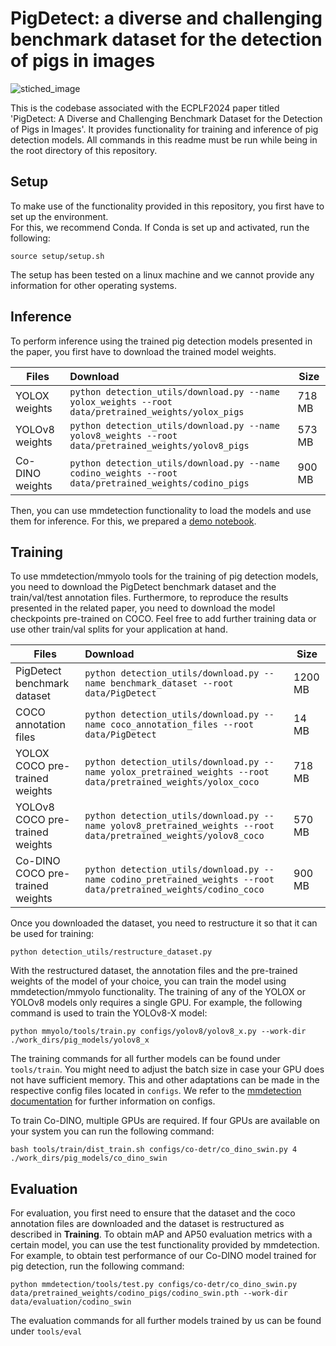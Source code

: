 # PigDetect: a diverse and challenging benchmark dataset for the detection of pigs in images
![stiched_image](https://github.com/jonaden94/PigDetect/assets/89035418/39464663-080c-4dc7-9873-a30a21195b87)

This is the codebase associated with the ECPLF2024 paper titled 'PigDetect: A Diverse and Challenging Benchmark Dataset for the Detection of Pigs in Images'. It provides functionality for training and inference of pig detection models. All commands in this readme must be run while being in the root directory of this repository.

## Setup

To make use of the functionality provided in this repository, you first have to set up the environment.\
For this, we recommend Conda. If Conda is set up and activated, run the following: 

```
source setup/setup.sh
```

The setup has been tested on a linux machine and we cannot provide any information for other operating systems.


## Inference

To perform inference using the trained pig detection models presented in the paper, you first have to download the trained model weights.

| Files        | Download                                             | Size |
| ----------- | :----------------------------------------------------------- | ------------ |
| YOLOX weights   | ```python detection_utils/download.py --name yolox_weights --root data/pretrained_weights/yolox_pigs``` | 718 MB          |
| YOLOv8 weights   | ```python detection_utils/download.py --name yolov8_weights --root data/pretrained_weights/yolov8_pigs``` | 573 MB          |
| Co-DINO weights   | ```python detection_utils/download.py --name codino_weights --root data/pretrained_weights/codino_pigs``` | 900 MB          |

Then, you can use mmdetection functionality to load the models and use them for inference. For this, we prepared a [demo notebook](tools/inference/inference_demo.ipynb).


## Training

To use mmdetection/mmyolo tools for the training of pig detection models, you need to download the PigDetect benchmark dataset and the train/val/test annotation files. Furthermore, to reproduce the results presented in the related paper, you need to download the model checkpoints pre-trained on COCO. Feel free to add further training data or use other train/val splits for your application at hand.

| Files        | Download                                             | Size |
| ----------- | :----------------------------------------------------------- | ------------ |
| PigDetect benchmark dataset   | ```python detection_utils/download.py --name benchmark_dataset --root data/PigDetect``` | 1200 MB          |
| COCO annotation files   | ```python detection_utils/download.py --name coco_annotation_files --root data/PigDetect``` | 14 MB          |
| YOLOX COCO pre-trained weights   | ```python detection_utils/download.py --name yolox_pretrained_weights --root data/pretrained_weights/yolox_coco``` | 718 MB          |
| YOLOv8 COCO pre-trained weights   | ```python detection_utils/download.py --name yolov8_pretrained_weights --root data/pretrained_weights/yolov8_coco``` | 570 MB          |
| Co-DINO COCO pre-trained weights   | ```python detection_utils/download.py --name codino_pretrained_weights --root data/pretrained_weights/codino_coco``` | 900 MB          |

Once you downloaded the dataset, you need to restructure it so that it can be used for training:

```
python detection_utils/restructure_dataset.py
```

With the restructured dataset, the annotation files and the pre-trained weights of the model of your choice, you can train the model using mmdetection/mmyolo functionality. The training of any of the YOLOX or YOLOv8 models only requires a single GPU. For example, the following command is used to train the YOLOv8-X model:

```
python mmyolo/tools/train.py configs/yolov8/yolov8_x.py --work-dir ./work_dirs/pig_models/yolov8_x
```

The training commands for all further models can be found under ``tools/train``. You might need to adjust the batch size in case your GPU does not have sufficient memory. This and other adaptations can be made in the respective config files located in ``configs``. We refer to the [mmdetection documentation](https://mmdetection.readthedocs.io/en/dev-3.x/index.html) for further information on configs.

To train Co-DINO, multiple GPUs are required. If four GPUs are available on your system you can run the following command:
```
bash tools/train/dist_train.sh configs/co-detr/co_dino_swin.py 4 ./work_dirs/pig_models/co_dino_swin
```

## Evaluation

For evaluation, you first need to ensure that the dataset and the coco annotation files are downloaded and the dataset is restructured as described in **Training**.
To obtain mAP and AP50 evaluation metrics with a certain model, you can use the test functionality provided by mmdetection. For example, to obtain test performance of our Co-DINO model trained for pig detection, run the following command:

```
python mmdetection/tools/test.py configs/co-detr/co_dino_swin.py data/pretrained_weights/codino_pigs/codino_swin.pth --work-dir data/evaluation/codino_swin
```

The evaluation commands for all further models trained by us can be found under ``tools/eval``

